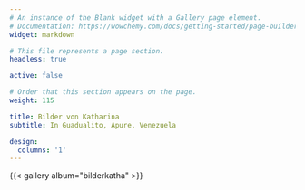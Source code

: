 ```yaml
---
# An instance of the Blank widget with a Gallery page element.
# Documentation: https://wowchemy.com/docs/getting-started/page-builder/
widget: markdown

# This file represents a page section.
headless: true

active: false

# Order that this section appears on the page.
weight: 115

title: Bilder von Katharina
subtitle: In Guadualito, Apure, Venezuela

design:
  columns: '1'
---
```


{{< gallery album="bilderkatha" >}}
